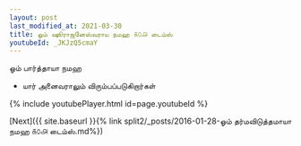 ```yaml
---
layout: post
last_modified_at: 2021-03-30
title: ஓம் ஷூராஜனேஸ்வராய நமஹ ௧௦௮ டைம்ஸ்
youtubeId: _JKJzQ5cmaY
---
```

 
 
 ஓம் பார்த்தாயா நமஹ  
 
 -  யார் அனைவராலும் விரும்பப்படுகிறார்கள் 
 
  
 
  
 
 
 
 
 
 


{% include youtubePlayer.html id=page.youtubeId %}
 
[Next]({{ site.baseurl }}{% link  split2/_posts/2016-01-28-ஓம் தர்மவிடுத்தமாயா நமஹ ௧௦௮ டைம்ஸ்.md%})
 
